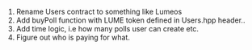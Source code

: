 1. Rename Users contract to something like Lumeos
2. Add buyPoll function with LUME token defined in Users.hpp header..
3. Add time logic, i.e how many polls user can create etc.
4. Figure out who is paying for what.

